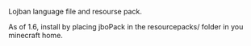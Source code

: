 Lojban language file and resourse pack.

As of 1.6, install by placing jboPack in the resourcepacks/ folder in you minecraft home.
